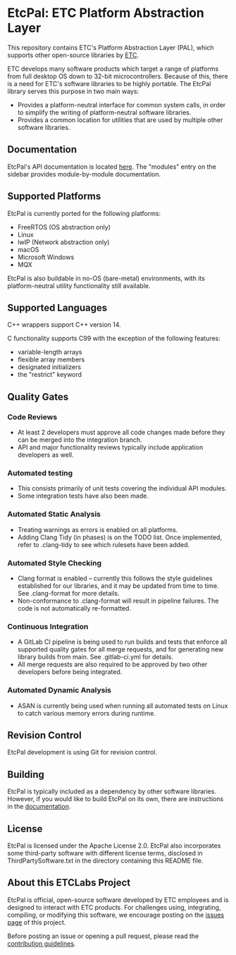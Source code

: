 # EtcPal: ETC Platform Abstraction Layer

This repository contains ETC's Platform Abstraction Layer (PAL), which supports other open-source
libraries by [ETC](http://www.etcconnect.com).

ETC develops many software products which target a range of platforms from full desktop OS down to
32-bit microcontrollers. Because of this, there is a need for ETC's software libraries to be highly
portable. The EtcPal library serves this purpose in two main ways:

* Provides a platform-neutral interface for common system calls, in order to simplify the writing
  of platform-neutral software libraries.
* Provides a common location for utilities that are used by multiple other software libraries.

## Documentation

EtcPal's API documentation is located [here](https://etclabs.github.io/EtcPalDocs). The "modules" entry on the sidebar provides module-by-module documentation.

## Supported Platforms

EtcPal is currently ported for the following platforms:

* FreeRTOS (OS abstraction only)
* Linux
* lwIP (Network abstraction only)
* macOS
* Microsoft Windows
* MQX

EtcPal is also buildable in no-OS (bare-metal) environments, with its platform-neutral utility
functionality still available.

## Supported Languages

C++ wrappers support C++ version 14.

C functionality supports C99 with the exception of the following features:

* variable-length arrays
* flexible array members
* designated initializers
* the "restrict" keyword

## Quality Gates

### Code Reviews

* At least 2 developers must approve all code changes made before they can be merged into the integration branch.
* API and major functionality reviews typically include application developers as well.

### Automated testing

* This consists primarily of unit tests covering the individual API modules.
* Some integration tests have also been made.

### Automated Static Analysis

* Treating warnings as errors is enabled on all platforms.
* Adding Clang Tidy (in phases) is on the TODO list. Once implemented, refer to
.clang-tidy to see which rulesets have been added.

### Automated Style Checking

* Clang format is enabled – currently this follows the style guidelines established for our libraries,
 and it may be updated from time to time. See .clang-format for more details.
* Non-conformance to .clang-format will result in pipeline failures.  The code is not automatically re-formatted.

### Continuous Integration

* A GitLab CI pipeline is being used to run builds and tests that enforce all supported quality gates for all merge
requests, and for generating new library builds from main. See .gitlab-ci.yml for details.
* All merge requests are also required to be approved by two other developers before being integrated.

### Automated Dynamic Analysis

* ASAN is currently being used when running all automated tests on Linux to catch various memory errors during runtime.

## Revision Control

EtcPal development is using Git for revision control.

## Building

EtcPal is typically included as a dependency by other software libraries. However, if you would
like to build EtcPal on its own, there are instructions in the
[documentation](https://etclabs.github.io/EtcPalDocs).

## License

EtcPal is licensed under the Apache License 2.0. EtcPal also incorporates some third-party software
with different license terms, disclosed in ThirdPartySoftware.txt in the directory containing this
README file.

## About this ETCLabs Project

EtcPal is official, open-source software developed by ETC employees and is designed to interact
with ETC products. For challenges using, integrating, compiling, or modifying this software, we
encourage posting on the [issues page](https://github.com/ETCLabs/EtcPal/issues) of this project.

Before posting an issue or opening a pull request, please read the
[contribution guidelines](./CONTRIBUTING.md).
